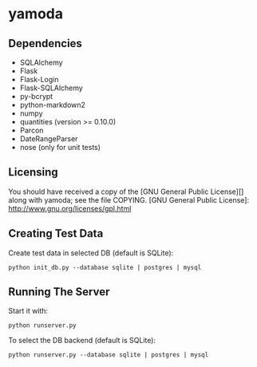 yamoda
======

Dependencies
------------

* SQLAlchemy
* Flask
* Flask-Login
* Flask-SQLAlchemy
* py-bcrypt
* python-markdown2
* numpy
* quantities (version >= 0.10.0)
* Parcon
* DateRangeParser
* nose (only for unit tests)

Licensing
---------

You should have received a copy of the [GNU General Public License][] along 
with yamoda; see the file COPYING.
  [GNU General Public License]: http://www.gnu.org/licenses/gpl.html

Creating Test Data
------------------

Create test data in selected DB (default is SQLite):

    python init_db.py --database sqlite | postgres | mysql

Running The Server
------------------

Start it with:

    python runserver.py 
    
To select the DB backend (default is SQLite):

    python runserver.py --database sqlite | postgres | mysql

